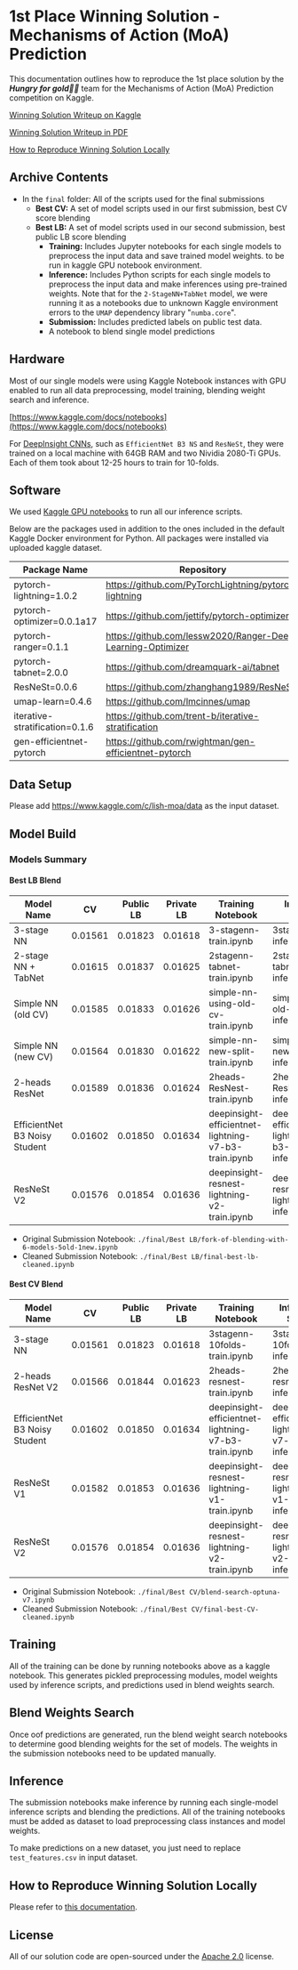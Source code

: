 # 1st Place Winning Solution - Mechanisms of Action (MoA) Prediction

This documentation outlines how to reproduce the 1st place solution by the ***Hungry for gold🥇🥇*** team for the Mechanisms of Action (MoA) Prediction competition on Kaggle.

[Winning Solution Writeup on Kaggle](https://www.kaggle.com/c/lish-moa/discussion/201510)

[Winning Solution Writeup in PDF](moa_hungry_for_gold_winning_solution_writeup.pdf)

[How to Reproduce Winning Solution Locally](final/README.md)

## Archive Contents

- In the `final` folder: All of the scripts used for the final submissions
    - **Best CV:** A set of model scripts used in our first submission, best CV score blending
    - **Best LB:** A set of model scripts used in our second submission, best public LB score blending
        - **Training:** Includes Jupyter notebooks for each single models to preprocess the input data and save trained model weights. to be run in kaggle GPU notebook environment.
        - **Inference:** Includes Python scripts for each single models to preprocess the input data and make inferences using pre-trained weights. Note that for the `2-StageNN+TabNet` model, we were running it as a notebooks due to unknown Kaggle environment errors to the `UMAP` dependency library "`numba.core`".
        - **Submission:** Includes predicted labels on public test data.
        - A notebook to blend single model predictions

## Hardware

Most of our single models were using Kaggle Notebook instances with GPU enabled to run all data preprocessing, model training, blending weight search and inference.

[https://www.kaggle.com/docs/notebooks](https://www.kaggle.com/docs/notebooks)

For [DeepInsight CNNs](https://www.kaggle.com/c/lish-moa/discussion/195378), such as `EfficientNet B3 NS` and `ResNeSt`, they were trained on a local machine with 64GB RAM and two Nividia 2080-Ti GPUs. Each of them took about 12-25 hours to train for 10-folds.


## Software

We used [Kaggle GPU notebooks](https://github.com/Kaggle/docker-python/blob/master/gpu.Dockerfile) to run all our inference scripts.

Below are the packages used in addition to the ones included in the default Kaggle Docker environment for Python. All packages were installed via uploaded kaggle dataset.

| Package Name | Repository | Kaggle Dataset |
| --- |--- | --- |
| pytorch-lightning=1.0.2 | https://github.com/PyTorchLightning/pytorch-lightning|https://www.kaggle.com/markpeng/pytorch-lightning |
| pytorch-optimizer=0.0.1a17 | https://github.com/jettify/pytorch-optimizer |https://www.kaggle.com/markpeng/pytorch-optimizer |
| pytorch-ranger=0.1.1 |https://github.com/lessw2020/Ranger-Deep-Learning-Optimizer|https://www.kaggle.com/markpeng/pytorch-ranger |
| pytorch-tabnet=2.0.0 | https://github.com/dreamquark-ai/tabnet | https://www.kaggle.com/ryati131457/pytorchtabnet |
| ResNeSt=0.0.6| https://github.com/zhanghang1989/ResNeSt | https://www.kaggle.com/markpeng/resnest |
| umap-learn=0.4.6 | https://github.com/lmcinnes/umap | https://www.kaggle.com/kozistr/umaplearn|
| iterative-stratification=0.1.6 |https://github.com/trent-b/iterative-stratification |https://www.kaggle.com/yasufuminakama/iterative-stratification |
| gen-efficientnet-pytorch |https://github.com/rwightman/gen-efficientnet-pytorch |https://www.kaggle.com/markpeng/gen-efficientnet-pytorch |


## Data Setup

Please add https://www.kaggle.com/c/lish-moa/data as the input dataset.

## Model Build

### Models Summary

#### Best LB Blend

| Model Name| CV | Public LB | Private LB | Training Notebook | Inference Script |
|-|-|-|-|-|-|
|3-stage NN|0.01561|0.01823|0.01618|3-stagenn-train.ipynb|3stage-nn-inference.py|
|2-stage NN + TabNet |0.01615|0.01837|0.01625|2stagenn-tabnet-train.ipynb|2stage-nn-tabnet-inference.ipynb|
|Simple NN (old CV)|0.01585|0.01833|0.01626|simple-nn-using-old-cv-train.ipynb|simple-nn-old-split-inference.py|
|Simple NN (new CV)|0.01564|0.01830|0.01622|simple-nn-new-split-train.ipynb|simple-nn-new-split-inference.py|
|2-heads ResNet |0.01589|0.01836|0.01624|2heads-ResNest-train.ipynb|2heads-ResNest-inference.py|
|EfficientNet B3 Noisy Student |0.01602|0.01850|0.01634|deepinsight-efficientnet-lightning-v7-b3-train.ipynb|deepinsight-efficientnet-lightning-v7-b3-inference.py|
|ResNeSt V2|0.01576|0.01854|0.01636|deepinsight-resnest-lightning-v2-train.ipynb|deepinsight-resnest-lightning-v2-inference.py |

 - Original Submission Notebook: `./final/Best LB/fork-of-blending-with-6-models-5old-1new.ipynb`
 - Cleaned Submission Notebook: `./final/Best LB/final-best-lb-cleaned.ipynb`

#### Best CV Blend

| Model Name| CV | Public LB | Private LB | Training Notebook | Inference Script |
|-|-|-|-|-|-|
|3-stage NN|0.01561|0.01823|0.01618|3stagenn-10folds-train.ipynb|3stagenn-10folds-inference.py|
|2-heads ResNet V2 |0.01566|0.01844|0.01623|2heads-resnest-train.ipynb|2heads-resnest-inference.py|
|EfficientNet B3 Noisy Student |0.01602|0.01850|0.01634|deepinsight-efficientnet-lightning-v7-b3-train.ipynb|deepinsight-efficientnet-lightning-v7-b3-inference.py|
|ResNeSt V1|0.01582|0.01853|0.01636|deepinsight-resnest-lightning-v1-train.ipynb|deepinsight-resnest-lightning-v1-inference.py|
|ResNeSt V2|0.01576|0.01854|0.01636|deepinsight-resnest-lightning-v2-train.ipynb|deepinsight-resnest-lightning-v2-inference.py|

- Original Submission Notebook: `./final/Best CV/blend-search-optuna-v7.ipynb`
- Cleaned Submission Notebook: `./final/Best CV/final-best-CV-cleaned.ipynb`

## Training

All of the training can be done by running notebooks above as a kaggle notebook. This generates pickled preprocessing modules, model weights used by inference scripts, and predictions used in blend weights search.

## Blend Weights Search

Once oof predictions are generated, run the blend weight search notebooks to determine good blending weights for the set of models. The weights in the submission notebooks need to be updated manually.

## Inference

The submission notebooks make inference by running each single-model inference scripts and blending the predictions. All of the training notebooks must be added as dataset to load preprocessing class instances and model weights.

To make predictions on a new dataset, you just need to replace `test_features.csv` in input dataset.

## How to Reproduce Winning Solution Locally

Please refer to [this documentation](final/README.md).

## License

All of our solution code are open-sourced under the [Apache 2.0](LICENSE) license.
